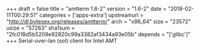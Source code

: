 +++
draft = false
title = "amtterm 1.6-2"
version = "1.6-2"
date = "2018-02-11T00:29:51"
categories = ['apps-extra']
upstreamurl = "http://dl.bytesex.org/releases/amtterm/"
arch = "x86_64"
size = "23572"
usize = "57263"
sha1sum = "2fc018d5b5208e92820c99a3382af3434a93e05b"
depends = "['glibc']"
+++
Serial-over-lan (sol) client for Intel AMT
